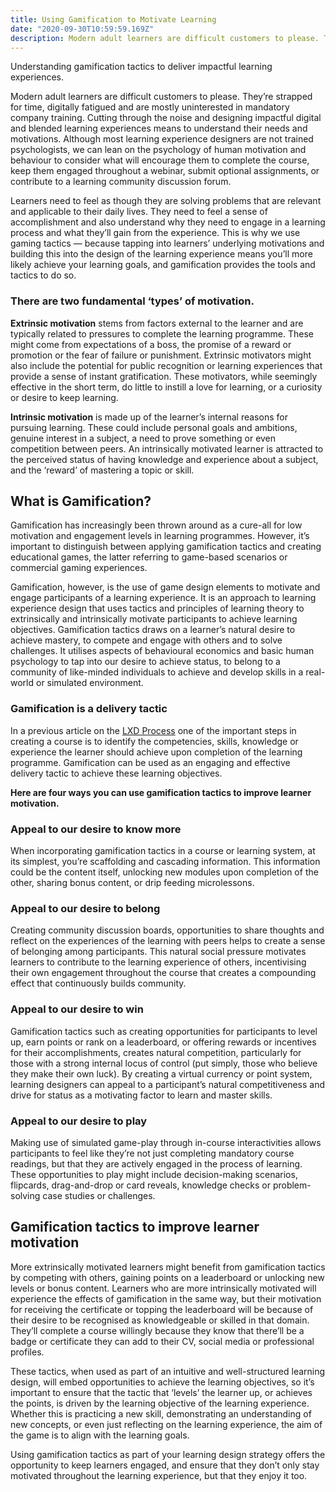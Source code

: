 ```yaml
---
title: Using Gamification to Motivate Learning
date: "2020-09-30T10:59:59.169Z"
description: Modern adult learners are difficult customers to please. They’re strapped for time, digitally fatigued and are mostly uninterested in mandatory company training. Cutting through the noise and designing impactful digital and blended learning experiences means to understand their needs and motivations.
---
```


Understanding gamification tactics to deliver impactful learning experiences.

Modern adult learners are difficult customers to please. They’re strapped for time, digitally fatigued and are mostly uninterested in mandatory company training. Cutting through the noise and designing impactful digital and blended learning experiences means to understand their needs and motivations. Although most learning experience designers are not trained psychologists, we can lean on the psychology of human motivation and behaviour to consider what will encourage them to complete the course, keep them engaged throughout a webinar, submit optional assignments, or contribute to a learning community discussion forum.

Learners need to feel as though they are solving problems that are relevant and applicable to their daily lives. They need to feel a sense of accomplishment and also understand why they need to engage in a learning process and what they’ll gain from the experience. This is why we use gaming tactics — because tapping into learners’ underlying motivations and building this into the design of the learning experience means you’ll more likely achieve your learning goals, and gamification provides the tools and tactics to do so.

### There are two fundamental ‘types’ of motivation.

**Extrinsic motivation** stems from factors external to the learner and are typically related to pressures to complete the learning programme. These might come from expectations of a boss, the promise of a reward or promotion or the fear of failure or punishment. Extrinsic motivators might also include the potential for public recognition or learning experiences that provide a sense of instant gratification. These motivators, while seemingly effective in the short term, do little to instill a love for learning, or a curiosity or desire to keep learning.

**Intrinsic motivation** is made up of the learner’s internal reasons for pursuing learning. These could include personal goals and ambitions, genuine interest in a subject, a need to prove something or even competition between peers. An intrinsically motivated learner is attracted to the perceived status of having knowledge and experience about a subject, and the ‘reward’ of mastering a topic or skill.

## What is Gamification?

Gamification has increasingly been thrown around as a cure-all for low motivation and engagement levels in learning programmes. However, it’s important to distinguish between applying gamification tactics and creating educational games, the latter referring to game-based scenarios or commercial gaming experiences.

Gamification, however, is the use of game design elements to motivate and engage participants of a learning experience. It is an approach to learning experience design that uses tactics and principles of learning theory to extrinsically and intrinsically motivate participants to achieve learning objectives. Gamification tactics draws on a learner’s natural desire to achieve mastery, to compete and engage with others and to solve challenges. It utilises aspects of behavioural economics and basic human psychology to tap into our desire to achieve status, to belong to a community of like-minded individuals to achieve and develop skills in a real-world or simulated environment.

### Gamification is a delivery tactic

In a previous article on the [LXD Process](https://medium.com/@elevatelearning/how-to-develop-a-learning-strategy-532da823ee21) one of the important steps in creating a course is to identify the competencies, skills, knowledge or experience the learner should achieve upon completion of the learning programme. Gamification can be used as an engaging and effective delivery tactic to achieve these learning objectives.

**Here are four ways you can use gamification tactics to improve learner motivation.**

### Appeal to our desire to know more

When incorporating gamification tactics in a course or learning system, at its simplest, you’re scaffolding and cascading information. This information could be the content itself, unlocking new modules upon completion of the other, sharing bonus content, or drip feeding microlessons.

### Appeal to our desire to belong

Creating community discussion boards, opportunities to share thoughts and reflect on the experiences of the learning with peers helps to create a sense of belonging among participants. This natural social pressure motivates learners to contribute to the learning experience of others, incentivising their own engagement throughout the course that creates a compounding effect that continuously builds community.

### Appeal to our desire to win

Gamification tactics such as creating opportunities for participants to level up, earn points or rank on a leaderboard, or offering rewards or incentives for their accomplishments, creates natural competition, particularly for those with a strong internal locus of control (put simply, those who believe they make their own luck). By creating a virtual currency or point system, learning designers can appeal to a participant’s natural competitiveness and drive for status as a motivating factor to learn and master skills.

### Appeal to our desire to play

Making use of simulated game-play through in-course interactivities allows participants to feel like they’re not just completing mandatory course readings, but that they are actively engaged in the process of learning. These opportunities to play might include decision-making scenarios, flipcards, drag-and-drop or card reveals, knowledge checks or problem-solving case studies or challenges.

## Gamification tactics to improve learner motivation

More extrinsically motivated learners might benefit from gamification tactics by competing with others, gaining points on a leaderboard or unlocking new levels or bonus content. Learners who are more intrinsically motivated will experience the effects of gamification in the same way, but their motivation for receiving the certificate or topping the leaderboard will be because of their desire to be recognised as knowledgeable or skilled in that domain. They’ll complete a course willingly because they know that there’ll be a badge or certificate they can add to their CV, social media or professional profiles.

These tactics, when used as part of an intuitive and well-structured learning design, will embed opportunities to achieve the learning objectives, so it’s important to ensure that the tactic that ‘levels’ the learner up, or achieves the points, is driven by the learning objective of the learning experience. Whether this is practicing a new skill, demonstrating an understanding of new concepts, or even just reflecting on the learning experience, the aim of the game is to align with the learning goals.

Using gamification tactics as part of your learning design strategy offers the opportunity to keep learners engaged, and ensure that they don’t only stay motivated throughout the learning experience, but that they enjoy it too.
